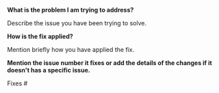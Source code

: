 
**What is the problem I am trying to address?**

Describe the issue you have been trying to solve.

**How is the fix applied?**

Mention briefly how you have applied the fix.

**Mention the issue number it fixes or add the details of the changes if it doesn't has a specific issue.**

Fixes #

<!-- 
example: Fixes #123
-->
